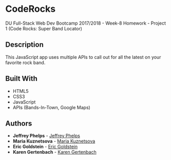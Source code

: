 # CodeRocks
DU Full-Stack Web Dev Bootcamp 2017/2018 - Week-8 Homework - Project 1 (Code Rocks: Super Band Locator)

## Description
This JavaScript app uses multiple APIs to call out for all the latest on your favorite rock band.

## Built With

* HTML5
* CSS3
* JavaScript
* APIs (Bands-In-Town, Google Maps)

## Authors

* **Jeffrey Phelps** - [Jeffrey Phelps](https://github.com/JeffreyPhelps)
* **Maria Kuznetsova** - [Maria Kuznetsova](https://github.com/cataire)
* **Eric Goldstein** - [Eric Goldstein](https://github.com/ericgoldstein)
* **Karen Gertenbach** - [Karen Gertenbach](https://github.com/Kgertenbach)
